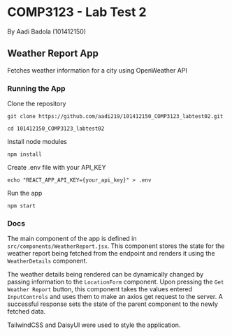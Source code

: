 # COMP3123 - Lab Test 2
By Aadi Badola (101412150)

## Weather Report App
Fetches weather information for a city using OpenWeather API
### Running the App
Clone the repository

`git clone https://github.com/aadi219/101412150_COMP3123_labtest02.git`

`cd 101412150_COMP3123_labtest02`

Install node modules

`npm install`

Create .env file with your API_KEY

`echo "REACT_APP_API_KEY={your_api_key}" > .env`

Run the app

`npm start`

### Docs
The main component of the app is defined in `src/components/WeatherReport.jsx`. This component stores the state for the weather report being fetched from the endpoint and renders it using the `WeatherDetails` component.

The weather details being rendered can be dynamically changed by passing information to the `LocationForm` component. Upon pressing the `Get Weather Report` button, this component takes the values entered `InputControls` and uses them to make an axios get request to the server. A successful response sets the state of the parent component to the newly fetched data.

TailwindCSS and DaisyUI were used to style the application.
